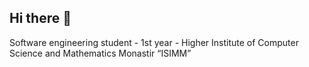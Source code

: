 ## Hi there 👋

 Software engineering student - 1st year - Higher Institute of Computer Science and Mathematics Monastir “ISIMM”
 

